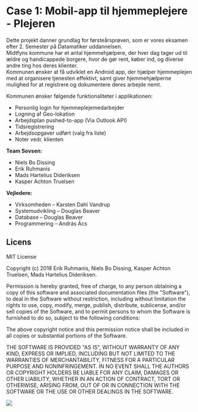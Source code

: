 # Case 1: Mobil-app til hjemmeplejere - Plejeren


Dette projekt danner grundlag for førsteårsprøven, som er vores eksamen efter 2. Semester på Datamatiker uddannelsen.   
Midtfyns kommune har et antal hjemmehjælpere, der hver dag tager ud til ældre og handicappede borgere, hvor de gør rent, køber ind, og diverse andre ting hos deres
klienter.   
Kommunen ønsker at få udviklet en Android app, der hjælper hjemmeplejen med at organisere tjenesten effektivt, samt giver hjemmehjælperne mulighed for at registrere og dokumentere deres arbejde nemt.

Kommunen ønsker følgende funktionaliteter i applikationen:

* Personlig login for hjemmeplejemedarbejder
* Logning af Geo-lokation
* Arbejdsplan pushed-to-app (Via Outlook API)
* Tidsregistrering
* Arbejdsopgaver udført (valg fra liste)
* Noter vedr. klienten

**Team Sovsen:**

* Niels Bo Dissing
* Erik Ruhmanis
* Mads Hartelius Dideriksen
* Kasper Achton Truelsen

**Vejledere:**

* Virksomheden – Karsten Dahl Vandrup 
* Systemudvikling – Douglas Beaver 
* Database – Douglas Beaver 
* Programmering – András Ács  

## Licens

MIT License

Copyright (c) 2018 Erik Ruhmanis, Niels Bo Dissing, Kasper Achton Truelsen, Mads Hartelius Dideriksen.

Permission is hereby granted, free of charge, to any person obtaining a copy
of this software and associated documentation files (the "Software"), to deal
in the Software without restriction, including without limitation the rights
to use, copy, modify, merge, publish, distribute, sublicense, and/or sell
copies of the Software, and to permit persons to whom the Software is
furnished to do so, subject to the following conditions:

The above copyright notice and this permission notice shall be included in all
copies or substantial portions of the Software.

THE SOFTWARE IS PROVIDED "AS IS", WITHOUT WARRANTY OF ANY KIND, EXPRESS OR
IMPLIED, INCLUDING BUT NOT LIMITED TO THE WARRANTIES OF MERCHANTABILITY,
FITNESS FOR A PARTICULAR PURPOSE AND NONINFRINGEMENT. IN NO EVENT SHALL THE
AUTHORS OR COPYRIGHT HOLDERS BE LIABLE FOR ANY CLAIM, DAMAGES OR OTHER
LIABILITY, WHETHER IN AN ACTION OF CONTRACT, TORT OR OTHERWISE, ARISING FROM,
OUT OF OR IN CONNECTION WITH THE SOFTWARE OR THE USE OR OTHER DEALINGS IN THE
SOFTWARE.

<img src="http://www.hva-nu.dk/wp-content/uploads/2014/04/logo_long_dk_sort_300dpi.jpg">
